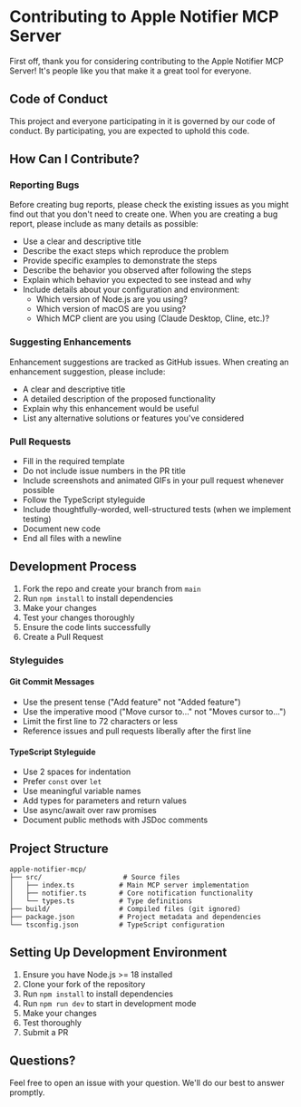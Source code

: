 # Contributing to Apple Notifier MCP Server

First off, thank you for considering contributing to the Apple Notifier MCP Server! It's people like you that make it a great tool for everyone.

## Code of Conduct

This project and everyone participating in it is governed by our code of conduct. By participating, you are expected to uphold this code.

## How Can I Contribute?

### Reporting Bugs

Before creating bug reports, please check the existing issues as you might find out that you don't need to create one. When you are creating a bug report, please include as many details as possible:

* Use a clear and descriptive title
* Describe the exact steps which reproduce the problem
* Provide specific examples to demonstrate the steps
* Describe the behavior you observed after following the steps
* Explain which behavior you expected to see instead and why
* Include details about your configuration and environment:
  * Which version of Node.js are you using?
  * Which version of macOS are you using?
  * Which MCP client are you using (Claude Desktop, Cline, etc.)?

### Suggesting Enhancements

Enhancement suggestions are tracked as GitHub issues. When creating an enhancement suggestion, please include:

* A clear and descriptive title
* A detailed description of the proposed functionality
* Explain why this enhancement would be useful
* List any alternative solutions or features you've considered

### Pull Requests

* Fill in the required template
* Do not include issue numbers in the PR title
* Include screenshots and animated GIFs in your pull request whenever possible
* Follow the TypeScript styleguide
* Include thoughtfully-worded, well-structured tests (when we implement testing)
* Document new code
* End all files with a newline

## Development Process

1. Fork the repo and create your branch from `main`
2. Run `npm install` to install dependencies
3. Make your changes
4. Test your changes thoroughly
5. Ensure the code lints successfully
6. Create a Pull Request

### Styleguides

#### Git Commit Messages

* Use the present tense ("Add feature" not "Added feature")
* Use the imperative mood ("Move cursor to..." not "Moves cursor to...")
* Limit the first line to 72 characters or less
* Reference issues and pull requests liberally after the first line

#### TypeScript Styleguide

* Use 2 spaces for indentation
* Prefer `const` over `let`
* Use meaningful variable names
* Add types for parameters and return values
* Use async/await over raw promises
* Document public methods with JSDoc comments

## Project Structure

```
apple-notifier-mcp/
├── src/                    # Source files
│   ├── index.ts           # Main MCP server implementation
│   ├── notifier.ts        # Core notification functionality
│   └── types.ts           # Type definitions
├── build/                 # Compiled files (git ignored)
├── package.json           # Project metadata and dependencies
└── tsconfig.json          # TypeScript configuration
```

## Setting Up Development Environment

1. Ensure you have Node.js >= 18 installed
2. Clone your fork of the repository
3. Run `npm install` to install dependencies
4. Run `npm run dev` to start in development mode
5. Make your changes
6. Test thoroughly
7. Submit a PR

## Questions?

Feel free to open an issue with your question. We'll do our best to answer promptly.
